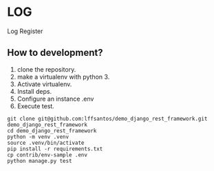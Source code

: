 # LOG

Log Register


## How to development?

1. clone the repository.
2. make a virtualenv with python 3.
3. Activate virtualenv.
4. Install deps.
5. Configure an instance .env
6. Execute test.

```console
git clone git@github.com:lffsantos/demo_django_rest_framework.git demo_django_rest_framework
cd demo_django_rest_framework
python -m venv .venv
source .venv/bin/activate
pip install -r requirements.txt
cp contrib/env-sample .env
python manage.py test
```
